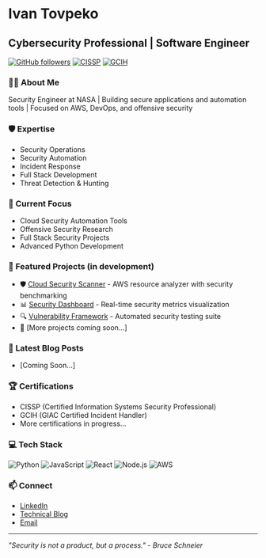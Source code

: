 # Ivan Tovpeko
## Cybersecurity Professional | Software Engineer 

[![GitHub followers](https://img.shields.io/github/followers/ivantko?style=social)](https://github.com/ivantko)
[![CISSP](https://img.shields.io/badge/CISSP-Certified-blue)](https://www.isc2.org/Certifications/CISSP)
[![GCIH](https://img.shields.io/badge/GCIH-Certified-green)](https://www.giac.org/certification/certified-incident-handler-gcih)

### 👨‍💻 About Me
Security Engineer at NASA | Building secure applications and automation tools | Focused on AWS, DevOps, and offensive security

### 🛡️ Expertise
- Security Operations
- Security Automation
- Incident Response
- Full Stack Development
- Threat Detection & Hunting

### 🔭 Current Focus
- Cloud Security Automation Tools
- Offensive Security Research
- Full Stack Security Projects
- Advanced Python Development

### 🌟 Featured Projects (in development)
- 🛡️ [Cloud Security Scanner](link) - AWS resource analyzer with security benchmarking
- 📊 [Security Dashboard](link) - Real-time security metrics visualization
- 🔍 [Vulnerability Framework](link) - Automated security testing suite
- 🚀 [More projects coming soon...]

### 📝 Latest Blog Posts
<!-- BLOG-POST-LIST:START -->
- [Coming Soon...]
<!-- BLOG-POST-LIST:END -->

### 🏆 Certifications
- CISSP (Certified Information Systems Security Professional)
- GCIH (GIAC Certified Incident Handler)
- More certifications in progress...

### 💻 Tech Stack
![Python](https://img.shields.io/badge/-Python-3776AB?style=flat&logo=Python&logoColor=white)
![JavaScript](https://img.shields.io/badge/-JavaScript-F7DF1E?style=flat&logo=JavaScript&logoColor=black)
![React](https://img.shields.io/badge/-React-61DAFB?style=flat&logo=React&logoColor=black)
![Node.js](https://img.shields.io/badge/-Node.js-339933?style=flat&logo=Node.js&logoColor=white)
![AWS](https://img.shields.io/badge/-AWS-232F3E?style=flat&logo=Amazon-AWS&logoColor=white)

### 📫 Connect
- [LinkedIn](https://www.linkedin.com/in/ivan-tko/)
- [Technical Blog](your-blog-url)
- [Email](iv.tko@pm.me)

---
*"Security is not a product, but a process." - Bruce Schneier*
